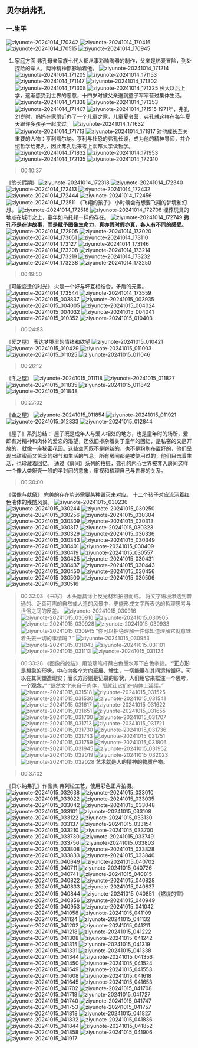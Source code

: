 ## 贝尔纳弗孔
### 一.生平
![ziyunote-20241014_170342](https://gitee.com/kawahara0616/photographnotes/raw/master/imgs/202410141703502.png)
![ziyunote-20241014_170416](https://gitee.com/kawahara0616/photographnotes/raw/master/imgs/202410141704115.png)
![ziyunote-20241014_170515](https://gitee.com/kawahara0616/photographnotes/raw/master/imgs/202410141705457.png)
![ziyunote-20241014_170945](https://gitee.com/kawahara0616/photographnotes/raw/master/imgs/202410141709796.png)
1. 家庭方面
弗孔母亲家族七代人都从事彩釉陶器的制作，父亲是热爱冒险，到处探险的军人，两种精神都影响着他。
![ziyunote-20241014_171214](https://gitee.com/kawahara0616/photographnotes/raw/master/imgs/202410141712573.png)
![ziyunote-20241014_171205](https://gitee.com/kawahara0616/photographnotes/raw/master/imgs/202410141712595.png)
![ziyunote-20241014_171153](https://gitee.com/kawahara0616/photographnotes/raw/master/imgs/202410141711906.png)
![ziyunote-20241014_171147](https://gitee.com/kawahara0616/photographnotes/raw/master/imgs/202410141711138.png)
![ziyunote-20241014_171302](https://gitee.com/kawahara0616/photographnotes/raw/master/imgs/202410141713408.png)
![ziyunote-20241014_171308](https://gitee.com/kawahara0616/photographnotes/raw/master/imgs/202410141713727.png)
![ziyunote-20241014_171325](https://gitee.com/kawahara0616/photographnotes/raw/master/imgs/202410141713347.png)
长大以后上学，逐渐感受到世界的恶意，十四岁时被父亲送到童子军军营过集体生活。
![ziyunote-20241014_171338](https://gitee.com/kawahara0616/photographnotes/raw/master/imgs/202410141713879.png)
![ziyunote-20241014_171353](https://gitee.com/kawahara0616/photographnotes/raw/master/imgs/202410141713502.png)
![ziyunote-20241014_171407](https://gitee.com/kawahara0616/photographnotes/raw/master/imgs/202410141714931.png)
![ziyunote-20241014_171515](https://gitee.com/kawahara0616/photographnotes/raw/master/imgs/202410141715396.png)
1971年，弗孔21岁时，妈妈在家附近办了一个儿童之家，儿童夏令营，弗孔就这样在每年夏天跟许多孩子一起度过。
![ziyunote-20241014_171632](https://gitee.com/kawahara0616/photographnotes/raw/master/imgs/202410141716899.png)
![ziyunote-20241014_171713](https://gitee.com/kawahara0616/photographnotes/raw/master/imgs/202410141717984.png)
![ziyunote-20241014_171817](https://gitee.com/kawahara0616/photographnotes/raw/master/imgs/202410141718880.png)
对他成长至关重要的人物：亨利凯尔纳。亨利与社恐的弗孔长谈，成为他的精神导师，并介绍哲学给弗孔，因此弗孔后来考上索邦大学读哲学。
![ziyunote-20241014_171832](https://gitee.com/kawahara0616/photographnotes/raw/master/imgs/202410141718464.png)
![ziyunote-20241014_171953](https://gitee.com/kawahara0616/photographnotes/raw/master/imgs/202410141719191.png)
![ziyunote-20241014_172135](https://gitee.com/kawahara0616/photographnotes/raw/master/imgs/202410141721248.png)
![ziyunote-20241014_172310](https://gitee.com/kawahara0616/photographnotes/raw/master/imgs/202410141723322.png)

> 00:10:37

《悠长假期》
![ziyunote-20241014_172318](https://gitee.com/kawahara0616/photographnotes/raw/master/imgs/202410141723925.png)
![ziyunote-20241014_172340](https://gitee.com/kawahara0616/photographnotes/raw/master/imgs/202410141723165.png)
![ziyunote-20241014_172413](https://gitee.com/kawahara0616/photographnotes/raw/master/imgs/202410141724537.png)
![ziyunote-20241014_172432](https://gitee.com/kawahara0616/photographnotes/raw/master/imgs/202410141724867.png)
![ziyunote-20241014_172444](https://gitee.com/kawahara0616/photographnotes/raw/master/imgs/202410141724539.png)
![ziyunote-20241014_172456](https://gitee.com/kawahara0616/photographnotes/raw/master/imgs/202410141724277.png)
![ziyunote-20241014_172511](https://gitee.com/kawahara0616/photographnotes/raw/master/imgs/202410141725209.png)
《飞翔的孩子》
小时候会有想要飞翔的梦境和幻想。
![ziyunote-20241014_172518](https://gitee.com/kawahara0616/photographnotes/raw/master/imgs/202410141725387.png)
![ziyunote-20241014_172708](https://gitee.com/kawahara0616/photographnotes/raw/master/imgs/202410141727743.png)
埋葬玩具的地点在城市之上，童年如乌托邦一样的存在。
![ziyunote-20241014_172749](https://gitee.com/kawahara0616/photographnotes/raw/master/imgs/202410141727047.png)
**弗孔不是在讲故事，而是赋予图像生命力，真亦假时假亦真，各人有不同的感受。**
![ziyunote-20241014_172905](https://gitee.com/kawahara0616/photographnotes/raw/master/imgs/202410141729568.png)
![ziyunote-20241014_173020](https://gitee.com/kawahara0616/photographnotes/raw/master/imgs/202410141730503.png)
![ziyunote-20241014_173051](https://gitee.com/kawahara0616/photographnotes/raw/master/imgs/202410141730494.png)
![ziyunote-20241014_173110](https://gitee.com/kawahara0616/photographnotes/raw/master/imgs/202410141731092.png)
![ziyunote-20241014_173127](https://gitee.com/kawahara0616/photographnotes/raw/master/imgs/202410141731205.png)
![ziyunote-20241014_173146](https://gitee.com/kawahara0616/photographnotes/raw/master/imgs/202410141731719.png)
![ziyunote-20241014_173208](https://gitee.com/kawahara0616/photographnotes/raw/master/imgs/202410141732002.png)
![ziyunote-20241014_173214](https://gitee.com/kawahara0616/photographnotes/raw/master/imgs/202410141732794.png)
![ziyunote-20241014_173219](https://gitee.com/kawahara0616/photographnotes/raw/master/imgs/202410141732825.png)
![ziyunote-20241014_173232](https://gitee.com/kawahara0616/photographnotes/raw/master/imgs/202410141732036.png)
![ziyunote-20241014_173238](https://gitee.com/kawahara0616/photographnotes/raw/master/imgs/202410141732686.png)
![ziyunote-20241014_173250](https://gitee.com/kawahara0616/photographnotes/raw/master/imgs/202410141732011.png)

> 00:19:50

《可能变迁的时光》
火是一个好与坏互相结合，矛盾的元素。
![ziyunote-20241014_173544](https://gitee.com/kawahara0616/photographnotes/raw/master/imgs/202410141735192.png)
![ziyunote-20241014_173559](https://gitee.com/kawahara0616/photographnotes/raw/master/imgs/202410141735551.png)
![ziyunote-20241015_003837](https://gitee.com/kawahara0616/photographnotes/raw/master/imgs/202410150038959.png)
![ziyunote-20241015_003935](https://gitee.com/kawahara0616/photographnotes/raw/master/imgs/202410150039131.png)
![ziyunote-20241015_004005](https://gitee.com/kawahara0616/photographnotes/raw/master/imgs/202410150040532.png)
![ziyunote-20241015_004024](https://gitee.com/kawahara0616/photographnotes/raw/master/imgs/202410150040507.png)
![ziyunote-20241015_004032](https://gitee.com/kawahara0616/photographnotes/raw/master/imgs/202410150040618.png)
![ziyunote-20241015_004041](https://gitee.com/kawahara0616/photographnotes/raw/master/imgs/202410150040285.png)
![ziyunote-20241015_010352](https://gitee.com/kawahara0616/photographnotes/raw/master/imgs/202410150103163.png)
![ziyunote-20241015_010403](https://gitee.com/kawahara0616/photographnotes/raw/master/imgs/202410150104809.png)

> 00:24:53

《爱之屋》
表达梦境里的情绪和欲望
![ziyunote-20241015_010421](https://gitee.com/kawahara0616/photographnotes/raw/master/imgs/202410150104052.png)
![ziyunote-20241015_010429](https://gitee.com/kawahara0616/photographnotes/raw/master/imgs/202410150104391.png)
![ziyunote-20241015_011003](https://gitee.com/kawahara0616/photographnotes/raw/master/imgs/202410150110665.png)
![ziyunote-20241015_011025](https://gitee.com/kawahara0616/photographnotes/raw/master/imgs/202410150110132.png)
![ziyunote-20241015_011046](https://gitee.com/kawahara0616/photographnotes/raw/master/imgs/202410150110663.png)

> 00:26:12

《冬之屋》
![ziyunote-20241015_011118](https://gitee.com/kawahara0616/photographnotes/raw/master/imgs/202410150111317.png)
![ziyunote-20241015_011827](https://gitee.com/kawahara0616/photographnotes/raw/master/imgs/202410150118514.png)
![ziyunote-20241015_011835](https://gitee.com/kawahara0616/photographnotes/raw/master/imgs/202410150118894.png)
![ziyunote-20241015_011842](https://gitee.com/kawahara0616/photographnotes/raw/master/imgs/202410150118348.png)
![ziyunote-20241015_011848](https://gitee.com/kawahara0616/photographnotes/raw/master/imgs/202410150118715.png)

> 00:27:02

《金之屋》
![ziyunote-20241015_011854](https://gitee.com/kawahara0616/photographnotes/raw/master/imgs/202410150118095.png)
![ziyunote-20241015_011921](https://gitee.com/kawahara0616/photographnotes/raw/master/imgs/202410150119806.png)
![ziyunote-20241015_012833](https://gitee.com/kawahara0616/photographnotes/raw/master/imgs/202410150128925.png)
![ziyunote-20241015_012844](https://gitee.com/kawahara0616/photographnotes/raw/master/imgs/202410150128377.png)

《屋子》系列总结：
屋子既是成年人与爱人相处的地方，也是童年时的场所，爱即有对精神和肉体的爱恋的渴望，还依旧掺杂着关于童年的回忆，是私密的又是开放的，就像一座秘密花园。这些空间既不是崭新的，也不是粉刷布置好的，他们呈现出甜蜜而又苦涩的细节和生活的气息，所有房间都是被使用过的，他们目击着生活，也珍藏着回忆。
通过《房间》系列的拍摄，弗孔的内心世界被套入房间这样一个像人类躯壳一般的半封闭的意象，审视和梳理自己与世界的关系。


> 00:30:00

《偶像与献祭》
完美的存在势必需要某种毁灭来对应。
十二个孩子对应流淌着红色液体的残酷风景。
![ziyunote-20241015_030236](https://gitee.com/kawahara0616/photographnotes/raw/master/imgs/202410150302852.png)
![ziyunote-20241015_030244](https://gitee.com/kawahara0616/photographnotes/raw/master/imgs/202410150302822.png)
![ziyunote-20241015_030250](https://gitee.com/kawahara0616/photographnotes/raw/master/imgs/202410150302969.png)
![ziyunote-20241015_030256](https://gitee.com/kawahara0616/photographnotes/raw/master/imgs/202410150302043.png)
![ziyunote-20241015_030304](https://gitee.com/kawahara0616/photographnotes/raw/master/imgs/202410150303703.png)
![ziyunote-20241015_030309](https://gitee.com/kawahara0616/photographnotes/raw/master/imgs/202410150303791.png)
![ziyunote-20241015_030313](https://gitee.com/kawahara0616/photographnotes/raw/master/imgs/202410150303546.png)
![ziyunote-20241015_030317](https://gitee.com/kawahara0616/photographnotes/raw/master/imgs/202410150303632.png)
![ziyunote-20241015_030323](https://gitee.com/kawahara0616/photographnotes/raw/master/imgs/202410150303431.png)
![ziyunote-20241015_030329](https://gitee.com/kawahara0616/photographnotes/raw/master/imgs/202410150303532.png)
![ziyunote-20241015_030336](https://gitee.com/kawahara0616/photographnotes/raw/master/imgs/202410150303983.png)
![ziyunote-20241015_030343](https://gitee.com/kawahara0616/photographnotes/raw/master/imgs/202410150303405.png)
![ziyunote-20241015_030349](https://gitee.com/kawahara0616/photographnotes/raw/master/imgs/202410150303921.png)
![ziyunote-20241015_030401](https://gitee.com/kawahara0616/photographnotes/raw/master/imgs/202410150304589.png)
![ziyunote-20241015_030409](https://gitee.com/kawahara0616/photographnotes/raw/master/imgs/202410150304246.png)
![ziyunote-20241015_030419](https://gitee.com/kawahara0616/photographnotes/raw/master/imgs/202410150304445.png)
![ziyunote-20241015_030557](https://gitee.com/kawahara0616/photographnotes/raw/master/imgs/202410150305438.png)
![ziyunote-20241015_030425](https://gitee.com/kawahara0616/photographnotes/raw/master/imgs/202410150304381.png)
![ziyunote-20241015_030431](https://gitee.com/kawahara0616/photographnotes/raw/master/imgs/202410150304314.png)
![ziyunote-20241015_030437](https://gitee.com/kawahara0616/photographnotes/raw/master/imgs/202410150304891.png)
![ziyunote-20241015_030443](https://gitee.com/kawahara0616/photographnotes/raw/master/imgs/202410150304590.png)
![ziyunote-20241015_030450](https://gitee.com/kawahara0616/photographnotes/raw/master/imgs/202410150304028.png)
![ziyunote-20241015_030456](https://gitee.com/kawahara0616/photographnotes/raw/master/imgs/202410150304510.png)
![ziyunote-20241015_030500](https://gitee.com/kawahara0616/photographnotes/raw/master/imgs/202410150305819.png)
![ziyunote-20241015_030506](https://gitee.com/kawahara0616/photographnotes/raw/master/imgs/202410150305801.png)
![ziyunote-20241015_030516](https://gitee.com/kawahara0616/photographnotes/raw/master/imgs/202410150305346.png)

> 00:32:03
《书写》
木头磨具涂上反光材料拍摄而成。
将文字语境渗透到普通的、乏善可陈的自然或人造的风景中，更能形成文字所表达的哲理思考与世俗之间的反差。
![ziyunote-20241015_030916](https://gitee.com/kawahara0616/photographnotes/raw/master/imgs/202410150309867.png)
![ziyunote-20241015_030910](https://gitee.com/kawahara0616/photographnotes/raw/master/imgs/202410150309626.png)
![ziyunote-20241015_030905](https://gitee.com/kawahara0616/photographnotes/raw/master/imgs/202410150309479.png)
![ziyunote-20241015_030928](https://gitee.com/kawahara0616/photographnotes/raw/master/imgs/202410150309680.png)
![ziyunote-20241015_030933](https://gitee.com/kawahara0616/photographnotes/raw/master/imgs/202410150309640.png)
![ziyunote-20241015_030945](https://gitee.com/kawahara0616/photographnotes/raw/master/imgs/202410150309434.png)
“你可以拒绝理解一件你知道理解它就意味着失去一切的事情吗？”
![ziyunote-20241015_030953](https://gitee.com/kawahara0616/photographnotes/raw/master/imgs/202410150309225.png)
![ziyunote-20241015_031043](https://gitee.com/kawahara0616/photographnotes/raw/master/imgs/202410150310807.png)
![ziyunote-20241015_031101](https://gitee.com/kawahara0616/photographnotes/raw/master/imgs/202410150311003.png)
![ziyunote-20241015_031113](https://gitee.com/kawahara0616/photographnotes/raw/master/imgs/202410150311194.png)
![ziyunote-20241015_031124](https://gitee.com/kawahara0616/photographnotes/raw/master/imgs/202410150311409.png)

> 00:33:28
《图像的终结》
用玻璃笔杆蘸白色墨水写下白色字迹。
**“正方形是想象的形状，中心向各个方向延展、增生，一切能量在其间运转循环，可以在其间塑造现实；而长方形则是记录的形状，人们用它来框注一个思考，一个观念。”**
“既然文字来自于肉体，那就让它们在肉体上延续。”
![ziyunote-20241015_031518](https://gitee.com/kawahara0616/photographnotes/raw/master/imgs/202410150315330.png)
![ziyunote-20241015_031525](https://gitee.com/kawahara0616/photographnotes/raw/master/imgs/202410150315311.png)
![ziyunote-20241015_031530](https://gitee.com/kawahara0616/photographnotes/raw/master/imgs/202410150315032.png)
![ziyunote-20241015_031541](https://gitee.com/kawahara0616/photographnotes/raw/master/imgs/202410150315891.png)
![ziyunote-20241015_031617](https://gitee.com/kawahara0616/photographnotes/raw/master/imgs/202410150316901.png)
![ziyunote-20241015_031622](https://gitee.com/kawahara0616/photographnotes/raw/master/imgs/202410150316457.png)
![ziyunote-20241015_031651](https://gitee.com/kawahara0616/photographnotes/raw/master/imgs/202410150316704.png)
![ziyunote-20241015_031655](https://gitee.com/kawahara0616/photographnotes/raw/master/imgs/202410150316766.png)
![ziyunote-20241015_031700](https://gitee.com/kawahara0616/photographnotes/raw/master/imgs/202410150317349.png)
![ziyunote-20241015_031707](https://gitee.com/kawahara0616/photographnotes/raw/master/imgs/202410150317635.png)
![ziyunote-20241015_031713](https://gitee.com/kawahara0616/photographnotes/raw/master/imgs/202410150317784.png)
![ziyunote-20241015_031721](https://gitee.com/kawahara0616/photographnotes/raw/master/imgs/202410150317779.png)
![ziyunote-20241015_031730](https://gitee.com/kawahara0616/photographnotes/raw/master/imgs/202410150317034.png)
![ziyunote-20241015_031736](https://gitee.com/kawahara0616/photographnotes/raw/master/imgs/202410150317432.png)
![ziyunote-20241015_031743](https://gitee.com/kawahara0616/photographnotes/raw/master/imgs/202410150317900.png)
![ziyunote-20241015_031751](https://gitee.com/kawahara0616/photographnotes/raw/master/imgs/202410150317985.png)
![ziyunote-20241015_031759](https://gitee.com/kawahara0616/photographnotes/raw/master/imgs/202410150317685.png)
![ziyunote-20241015_031806](https://gitee.com/kawahara0616/photographnotes/raw/master/imgs/202410150318157.png)
![ziyunote-20241015_031945](https://gitee.com/kawahara0616/photographnotes/raw/master/imgs/202410150319201.png)
![ziyunote-20241015_031952](https://gitee.com/kawahara0616/photographnotes/raw/master/imgs/202410150319286.png)
![ziyunote-20241015_032019](https://gitee.com/kawahara0616/photographnotes/raw/master/imgs/202410150320175.png)
![ziyunote-20241015_032023](https://gitee.com/kawahara0616/photographnotes/raw/master/imgs/202410150320607.png)
![ziyunote-20241015_032028](https://gitee.com/kawahara0616/photographnotes/raw/master/imgs/202410150320631.png)
**艺术就是人的精神的物质产物。**


> 00:37:02

《贝尔纳弗孔》作品集
弗列松工艺，使用彩色正片拍摄。
![ziyunote-20241015_032638](https://gitee.com/kawahara0616/photographnotes/raw/master/imgs/202410150326143.png)
![ziyunote-20241015_033010](https://gitee.com/kawahara0616/photographnotes/raw/master/imgs/202410150330951.png)
![ziyunote-20241015_033022](https://gitee.com/kawahara0616/photographnotes/raw/master/imgs/202410150330434.png)
![ziyunote-20241015_033035](https://gitee.com/kawahara0616/photographnotes/raw/master/imgs/202410150330178.png)
![ziyunote-20241015_033042](https://gitee.com/kawahara0616/photographnotes/raw/master/imgs/202410150330874.png)
![ziyunote-20241015_033048](https://gitee.com/kawahara0616/photographnotes/raw/master/imgs/202410150330441.png)
![ziyunote-20241015_033101](https://gitee.com/kawahara0616/photographnotes/raw/master/imgs/202410150331671.png)
![ziyunote-20241015_033108](https://gitee.com/kawahara0616/photographnotes/raw/master/imgs/202410150331927.png)
![ziyunote-20241015_033122](https://gitee.com/kawahara0616/photographnotes/raw/master/imgs/202410150331117.png)
![ziyunote-20241015_033130](https://gitee.com/kawahara0616/photographnotes/raw/master/imgs/202410150331775.png)
![ziyunote-20241015_033137](https://gitee.com/kawahara0616/photographnotes/raw/master/imgs/202410150331390.png)
![ziyunote-20241015_033154](https://gitee.com/kawahara0616/photographnotes/raw/master/imgs/202410150331549.png)
![ziyunote-20241015_033210](https://gitee.com/kawahara0616/photographnotes/raw/master/imgs/202410150332790.png)
![ziyunote-20241015_033700](https://gitee.com/kawahara0616/photographnotes/raw/master/imgs/202410150337820.png)
![ziyunote-20241015_033730](https://gitee.com/kawahara0616/photographnotes/raw/master/imgs/202410150337322.png)
![ziyunote-20241015_033749](https://gitee.com/kawahara0616/photographnotes/raw/master/imgs/202410150337021.png)
![ziyunote-20241015_033756](https://gitee.com/kawahara0616/photographnotes/raw/master/imgs/202410150337248.png)
![ziyunote-20241015_033803](https://gitee.com/kawahara0616/photographnotes/raw/master/imgs/202410150338520.png)
![ziyunote-20241015_033808](https://gitee.com/kawahara0616/photographnotes/raw/master/imgs/202410150338960.png)
![ziyunote-20241015_033828](https://gitee.com/kawahara0616/photographnotes/raw/master/imgs/202410150338377.png)
![ziyunote-20241015_033833](https://gitee.com/kawahara0616/photographnotes/raw/master/imgs/202410150338061.png)
![ziyunote-20241015_033840](https://gitee.com/kawahara0616/photographnotes/raw/master/imgs/202410150338864.png)
![ziyunote-20241015_040649](https://raw.githubusercontent.com/AtlasBro/photograph-notes-imgs/master/imgs/202410150406866.png)
![ziyunote-20241015_040702](https://raw.githubusercontent.com/AtlasBro/photograph-notes-imgs/master/imgs/202410150407565.png)
![ziyunote-20241015_040711](https://raw.githubusercontent.com/AtlasBro/photograph-notes-imgs/master/imgs/202410150407497.png)
![ziyunote-20241015_040726](https://raw.githubusercontent.com/AtlasBro/photograph-notes-imgs/master/imgs/202410150407519.png)
![ziyunote-20241015_040741](https://raw.githubusercontent.com/AtlasBro/photograph-notes-imgs/master/imgs/202410150407484.png)
![ziyunote-20241015_040815](https://raw.githubusercontent.com/AtlasBro/photograph-notes-imgs/master/imgs/202410150408668.png)
![ziyunote-20241015_040822](https://raw.githubusercontent.com/AtlasBro/photograph-notes-imgs/master/imgs/202410150408449.png)
![ziyunote-20241015_040828](https://raw.githubusercontent.com/AtlasBro/photograph-notes-imgs/master/imgs/202410150408358.png)
![ziyunote-20241015_040833](https://raw.githubusercontent.com/AtlasBro/photograph-notes-imgs/master/imgs/202410150408850.png)
![ziyunote-20241015_040837](https://raw.githubusercontent.com/AtlasBro/photograph-notes-imgs/master/imgs/202410150408423.png)
![ziyunote-20241015_040844](https://raw.githubusercontent.com/AtlasBro/photograph-notes-imgs/master/imgs/202410150408892.png)
![ziyunote-20241015_040851](https://raw.githubusercontent.com/AtlasBro/photograph-notes-imgs/master/imgs/202410150408599.png)
《燃烧的雪》
![ziyunote-20241015_040856](https://raw.githubusercontent.com/AtlasBro/photograph-notes-imgs/master/imgs/202410150408250.png)
![ziyunote-20241015_040949](https://raw.githubusercontent.com/AtlasBro/photograph-notes-imgs/master/imgs/202410150409729.png)
![ziyunote-20241015_040953](https://raw.githubusercontent.com/AtlasBro/photograph-notes-imgs/master/imgs/202410150409971.png)
![ziyunote-20241015_041042](https://raw.githubusercontent.com/AtlasBro/photograph-notes-imgs/master/imgs/202410150410467.png)
![ziyunote-20241015_041058](https://raw.githubusercontent.com/AtlasBro/photograph-notes-imgs/master/imgs/202410150410105.png)
![ziyunote-20241015_041109](https://raw.githubusercontent.com/AtlasBro/photograph-notes-imgs/master/imgs/202410150411113.png)
![ziyunote-20241015_041124](https://raw.githubusercontent.com/AtlasBro/photograph-notes-imgs/master/imgs/202410150411933.png)
![ziyunote-20241015_041132](https://raw.githubusercontent.com/AtlasBro/photograph-notes-imgs/master/imgs/202410150411632.png)
![ziyunote-20241015_041202](https://raw.githubusercontent.com/AtlasBro/photograph-notes-imgs/master/imgs/202410150412448.png)
![ziyunote-20241015_041211](https://raw.githubusercontent.com/AtlasBro/photograph-notes-imgs/master/imgs/202410150412098.png)
![ziyunote-20241015_041218](https://raw.githubusercontent.com/AtlasBro/photograph-notes-imgs/master/imgs/202410150412714.png)
![ziyunote-20241015_041222](https://raw.githubusercontent.com/AtlasBro/photograph-notes-imgs/master/imgs/202410150412917.png)
![ziyunote-20241015_041308](https://raw.githubusercontent.com/AtlasBro/photograph-notes-imgs/master/imgs/202410150413228.png)
![ziyunote-20241015_041242](https://raw.githubusercontent.com/AtlasBro/photograph-notes-imgs/master/imgs/202410150412634.png)
![ziyunote-20241015_041315](https://raw.githubusercontent.com/AtlasBro/photograph-notes-imgs/master/imgs/202410150413510.png) 
![ziyunote-20241015_041319](https://raw.githubusercontent.com/AtlasBro/photograph-notes-imgs/master/imgs/202410150413581.png)
![ziyunote-20241015_041331](https://raw.githubusercontent.com/AtlasBro/photograph-notes-imgs/master/imgs/202410150413937.png)
![ziyunote-20241015_041338](https://raw.githubusercontent.com/AtlasBro/photograph-notes-imgs/master/imgs/202410150413508.png)
![ziyunote-20241015_041344](https://raw.githubusercontent.com/AtlasBro/photograph-notes-imgs/master/imgs/202410150413061.png)
![ziyunote-20241015_041356](https://raw.githubusercontent.com/AtlasBro/photograph-notes-imgs/master/imgs/202410150413804.png)
![ziyunote-20241015_041450](https://raw.githubusercontent.com/AtlasBro/photograph-notes-imgs/master/imgs/202410150414820.png)
![ziyunote-20241015_041524](https://raw.githubusercontent.com/AtlasBro/photograph-notes-imgs/master/imgs/202410150415607.png)
![ziyunote-20241015_041549](https://raw.githubusercontent.com/AtlasBro/photograph-notes-imgs/master/imgs/202410150415828.png)
![ziyunote-20241015_041553](https://raw.githubusercontent.com/AtlasBro/photograph-notes-imgs/master/imgs/202410150415026.png)
![ziyunote-20241015_041608](https://raw.githubusercontent.com/AtlasBro/photograph-notes-imgs/master/imgs/202410150416474.png)
![ziyunote-20241015_041618](https://raw.githubusercontent.com/AtlasBro/photograph-notes-imgs/master/imgs/202410150416145.png)
![ziyunote-20241015_041645](https://raw.githubusercontent.com/AtlasBro/photograph-notes-imgs/master/imgs/202410150416465.png)
![ziyunote-20241015_041653](https://raw.githubusercontent.com/AtlasBro/photograph-notes-imgs/master/imgs/202410150416853.png)
![ziyunote-20241015_041702](https://raw.githubusercontent.com/AtlasBro/photograph-notes-imgs/master/imgs/202410150417354.png)
![ziyunote-20241015_041708](https://raw.githubusercontent.com/AtlasBro/photograph-notes-imgs/master/imgs/202410150417747.png)
![ziyunote-20241015_041718](https://raw.githubusercontent.com/AtlasBro/photograph-notes-imgs/master/imgs/202410150417144.png)
![ziyunote-20241015_041727](https://raw.githubusercontent.com/AtlasBro/photograph-notes-imgs/master/imgs/202410150417994.png)
![ziyunote-20241015_041740](https://raw.githubusercontent.com/AtlasBro/photograph-notes-imgs/master/imgs/202410150417208.png)
![ziyunote-20241015_041747](https://raw.githubusercontent.com/AtlasBro/photograph-notes-imgs/master/imgs/202410150417680.png)
![ziyunote-20241015_041753](https://raw.githubusercontent.com/AtlasBro/photograph-notes-imgs/master/imgs/202410150417096.png)
![ziyunote-20241015_041757](https://raw.githubusercontent.com/AtlasBro/photograph-notes-imgs/master/imgs/202410150417532.png) 
![ziyunote-20241015_041818](https://raw.githubusercontent.com/AtlasBro/photograph-notes-imgs/master/imgs/202410150418179.png)
![ziyunote-20241015_041827](https://raw.githubusercontent.com/AtlasBro/photograph-notes-imgs/master/imgs/202410150418585.png)
![ziyunote-20241015_041832](https://raw.githubusercontent.com/AtlasBro/photograph-notes-imgs/master/imgs/202410150418040.png)
![ziyunote-20241015_041836](https://raw.githubusercontent.com/AtlasBro/photograph-notes-imgs/master/imgs/202410150418820.png)
![ziyunote-20241015_041844](https://raw.githubusercontent.com/AtlasBro/photograph-notes-imgs/master/imgs/202410150418817.png)
![ziyunote-20241015_041852](https://raw.githubusercontent.com/AtlasBro/photograph-notes-imgs/master/imgs/202410150418466.png)
![ziyunote-20241015_041858](https://raw.githubusercontent.com/AtlasBro/photograph-notes-imgs/master/imgs/202410150418687.png)
![ziyunote-20241015_041906](https://raw.githubusercontent.com/AtlasBro/photograph-notes-imgs/master/imgs/202410150419019.png)
![ziyunote-20241015_041917](https://raw.githubusercontent.com/AtlasBro/photograph-notes-imgs/master/imgs/202410150419427.png)